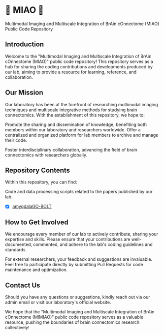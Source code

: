 # 🎉 MIAO 🎉

Multimodal Imaging and Multiscale Integration of BrAin cOnnectome (MIAO) Public Code Repository

## Introduction

Welcome to the "Multimodal Imaging and Multiscale Integration of BrAin cOnnectome (MIAO)" public code repository! This repository serves as a hub for sharing the coding contributions and developments produced by our lab, aiming to provide a resource for learning, reference, and collaboration.

## Our Mission

Our laboratory has been at the forefront of researching multimodal imaging techniques and multiscale integrative methods for studying brain connectomics. With the establishment of this repository, we hope to:

Promote the sharing and dissemination of knowledge, benefiting both members within our laboratory and researchers worldwide.
Offer a centralized and organized platform for lab members to archive and manage their code.

Foster interdisciplinary collaboration, advancing the field of brain connectomics with researchers globally.


## Repository Contents

Within this repository, you can find:

Code and data processing scripts related to the papers published by our lab.
- [x] [amygdalaGO-BOLT](https://github.com/dongbo1998/amygdalaGO-BOLT)


##  How to Get Involved

We encourage every member of our lab to actively contribute, sharing your expertise and skills. Please ensure that your contributions are well-documented, commented, and adhere to the lab's coding guidelines and standards.

For external researchers, your feedback and suggestions are invaluable. Feel free to participate directly by submitting Pull Requests for code maintenance and optimization.

## Contact Us

Should you have any questions or suggestions, kindly reach out via our admin email or visit our laboratory's official website.

We hope that the "Multimodal Imaging and Multiscale Integration of BrAin cOnnectome (MIMIAO)" public code repository serves as a valuable resource, pushing the boundaries of brain connectomics research collectively!

